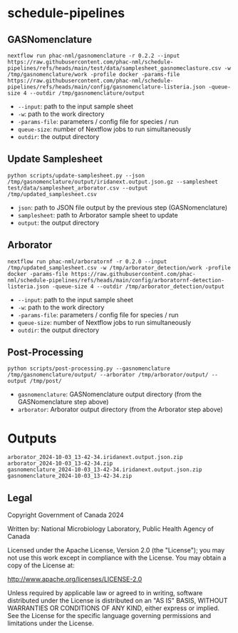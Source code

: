 # schedule-pipelines

## GASNomenclature

```
nextflow run phac-nml/gasnomenclature -r 0.2.2 --input https://raw.githubusercontent.com/phac-nml/schedule-pipelines/refs/heads/main/test/data/samplesheet_gasnomeclasture.csv -w /tmp/gasnomenclature/work -profile docker -params-file https://raw.githubusercontent.com/phac-nml/schedule-pipelines/refs/heads/main/config/gasnomenclature-listeria.json -queue-size 4 --outdir /tmp/gasnomenclature/output
```

- `--input`: path to the input sample sheet
- `-w`: path to the work directory
- `-params-file`: parameters / config file for species / run
- `queue-size`: number of Nextflow jobs to run simultaneously
- `outdir`: the output directory

## Update Samplesheet

```
python scripts/update-samplesheet.py --json /tmp/gasnomenclature/output/iridanext.output.json.gz --samplesheet test/data/samplesheet_arborator.csv --output /tmp/updated_samplesheet.csv
```

- `json`: path to JSON file output by the previous step (GASNomenclature)
- `samplesheet`: path to Arborator sample sheet to update
- `output`: the output directory

## Arborator

```
nextflow run phac-nml/arboratornf -r 0.2.0 --input /tmp/updated_samplesheet.csv -w /tmp/arborator_detection/work -profile docker -params-file https://raw.githubusercontent.com/phac-nml/schedule-pipelines/refs/heads/main/config/arboratornf-detection-listeria.json -queue-size 4 --outdir /tmp/arborator_detection/output
```

- `--input`: path to the input sample sheet
- `-w`: path to the work directory
- `-params-file`: parameters / config file for species / run
- `queue-size`: number of Nextflow jobs to run simultaneously
- `outdir`: the output directory

## Post-Processing

```
python scripts/post-processing.py --gasnomenclature /tmp/gasnomenclature/output/ --arborator /tmp/arborator/output/ --output /tmp/post/
```

- `gasnomenclature`: GASNomenclature output directory (from the GASNomenclature step above)
- `arborator`: Arborator output directory (from the Arborator step above)

# Outputs

```
arborator_2024-10-03_13-42-34.iridanext.output.json.zip
arborator_2024-10-03_13-42-34.zip
gasnomenclature_2024-10-03_13-42-34.iridanext.output.json.zip
gasnomenclature_2024-10-03_13-42-34.zip
```

## Legal

Copyright Government of Canada 2024

Written by: National Microbiology Laboratory, Public Health Agency of Canada

Licensed under the Apache License, Version 2.0 (the "License"); you may not use
this work except in compliance with the License. You may obtain a copy of the
License at:

http://www.apache.org/licenses/LICENSE-2.0

Unless required by applicable law or agreed to in writing, software distributed
under the License is distributed on an "AS IS" BASIS, WITHOUT WARRANTIES OR
CONDITIONS OF ANY KIND, either express or implied. See the License for the
specific language governing permissions and limitations under the License.
